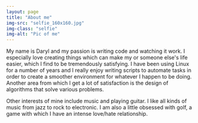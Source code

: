 ```yaml
---
layout: page
title: "About me"
img-src: "selfie_160x160.jpg"
img-class: "selfie"
img-alt: "Pic of me"
---
```

My name is Daryl and my passion is writing code and watching it work. I especially love creating things which can make my or someone else's life easier, which I find to be tremendously satisfying. I have been using Linux for a number of years and I really enjoy writing scripts to automate tasks in order to create a smoother environment for whatever I happen to be doing. Another area from which I get a lot of satisfaction is the design of algorithms that solve various problems.

Other interests of mine include music and playing guitar. I like all kinds of music from jazz to rock to electronic. I am also a little obsessed with golf, a game with which I have an intense love/hate relationship.
